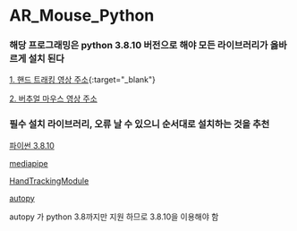 # AR_Mouse_Python

### 해당 프로그래밍은 python 3.8.10 버전으로 해야 모든 라이브러리가 옳바르게 설치 된다


[1. 핸드 트래킹 영상 주소](https://youtu.be/NZde8Xt78Iw){:target="_blank"}

[2. 버추얼 마우스 영상 주소](https://www.youtube.com/watch?v=8tng9RsbXoU&ab_channel=Chronics)


### 필수 설치 라이브러리, 오류 날 수 있으니 순서대로 설치하는 것을 추천


[파이썬 3.8.10](https://www.python.org/downloads/release/python-3810/)

[mediapipe](https://pypi.org/project/mediapipe/)

[HandTrackingModule](https://pypi.org/project/HandTrackingModule)

[autopy](https://pypi.org/project/autopy/)

<p>autopy 가 python 3.8까지만 지원 하므로 3.8.10을 이용해야 함</p>
